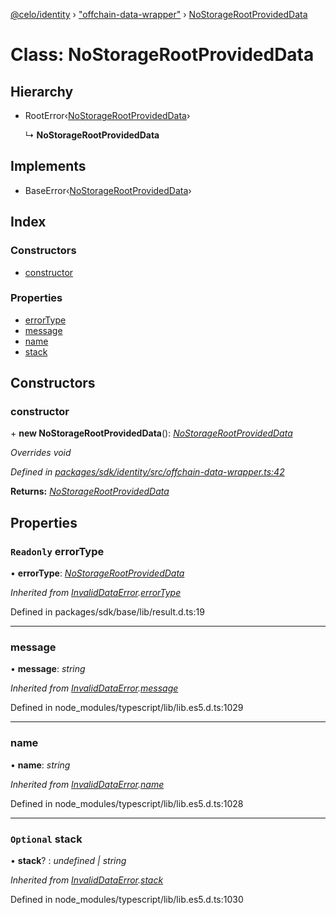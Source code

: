 [@celo/identity](../README.md) › ["offchain-data-wrapper"](../modules/_offchain_data_wrapper_.md) › [NoStorageRootProvidedData](_offchain_data_wrapper_.nostoragerootprovideddata.md)

# Class: NoStorageRootProvidedData

## Hierarchy

* RootError‹[NoStorageRootProvidedData](../enums/_offchain_data_wrapper_.offchainerrortypes.md#nostoragerootprovideddata)›

  ↳ **NoStorageRootProvidedData**

## Implements

* BaseError‹[NoStorageRootProvidedData](../enums/_offchain_data_wrapper_.offchainerrortypes.md#nostoragerootprovideddata)›

## Index

### Constructors

* [constructor](_offchain_data_wrapper_.nostoragerootprovideddata.md#constructor)

### Properties

* [errorType](_offchain_data_wrapper_.nostoragerootprovideddata.md#readonly-errortype)
* [message](_offchain_data_wrapper_.nostoragerootprovideddata.md#message)
* [name](_offchain_data_wrapper_.nostoragerootprovideddata.md#name)
* [stack](_offchain_data_wrapper_.nostoragerootprovideddata.md#optional-stack)

## Constructors

###  constructor

\+ **new NoStorageRootProvidedData**(): *[NoStorageRootProvidedData](_offchain_data_wrapper_.nostoragerootprovideddata.md)*

*Overrides void*

*Defined in [packages/sdk/identity/src/offchain-data-wrapper.ts:42](https://github.com/celo-org/celo-monorepo/blob/master/packages/sdk/identity/src/offchain-data-wrapper.ts#L42)*

**Returns:** *[NoStorageRootProvidedData](_offchain_data_wrapper_.nostoragerootprovideddata.md)*

## Properties

### `Readonly` errorType

• **errorType**: *[NoStorageRootProvidedData](../enums/_offchain_data_wrapper_.offchainerrortypes.md#nostoragerootprovideddata)*

*Inherited from [InvalidDataError](_offchain_accessors_errors_.invaliddataerror.md).[errorType](_offchain_accessors_errors_.invaliddataerror.md#readonly-errortype)*

Defined in packages/sdk/base/lib/result.d.ts:19

___

###  message

• **message**: *string*

*Inherited from [InvalidDataError](_offchain_accessors_errors_.invaliddataerror.md).[message](_offchain_accessors_errors_.invaliddataerror.md#message)*

Defined in node_modules/typescript/lib/lib.es5.d.ts:1029

___

###  name

• **name**: *string*

*Inherited from [InvalidDataError](_offchain_accessors_errors_.invaliddataerror.md).[name](_offchain_accessors_errors_.invaliddataerror.md#name)*

Defined in node_modules/typescript/lib/lib.es5.d.ts:1028

___

### `Optional` stack

• **stack**? : *undefined | string*

*Inherited from [InvalidDataError](_offchain_accessors_errors_.invaliddataerror.md).[stack](_offchain_accessors_errors_.invaliddataerror.md#optional-stack)*

Defined in node_modules/typescript/lib/lib.es5.d.ts:1030
